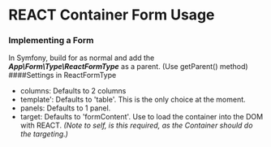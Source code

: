 # REACT Container Form Usage

### Implementing a Form
In Symfony, build for as normal and add the ___App\Form\Type\ReactFormType___ as a parent. (Use getParent() method)
####Settings in ReactFormType
* columns: Defaults to 2 columns
* template': Defaults to 'table'. This is the only choice at the moment.
* panels: Defaults to 1 panel. 
* target: Defaults to 'formContent'.  Use to load the container into the DOM with REACT. _(Note to self, is this required, as the Container should do the targeting.)_
